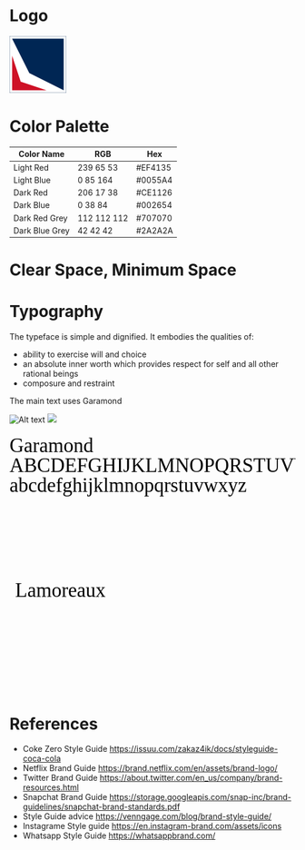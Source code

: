 # Logo

![Image of Lamoreaux Logo](https://github.com/briglx/family-brand/blob/master/assets/LamoreauxLogo100x100.png)

# Color Palette


Color Name | RGB | Hex
-----------|-----|--------
 Light Red | 239 65 53 | #EF4135 
 Light Blue | 0 85 164 | #0055A4 
 Dark Red | 206 17 38 | #CE1126 
 Dark Blue | 0 38 84 |#002654
 Dark Red Grey | 112 112 112 |#707070
 Dark Blue Grey | 42 42 42 | #2A2A2A


# Clear Space, Minimum Space

# Typography

The typeface is simple and dignified. It embodies the qualities of:

- ability to exercise will and choice
- an absolute inner worth which provides respect for self and all other rational beings
- composure and restraint

The main text uses Garamond

![Alt text](./controllers_brief.svg)
<img src="./LamoreauxName.svg">

<svg xmlns="http://www.w3.org/2000/svg" width="600" height="300" version="1.1">
  <text x="0" y="0" style="font-style:normal;font-variant:normal;font-weight:normal;font-stretch:normal;font-size:35;font-family:Garamond;">
<tspan x="0" dy="1em">Garamond</tspan>
<tspan x="0" dy="1em">ABCDEFGHIJKLMNOPQRSTUVWXYZ</tspan>
<tspan x="0" dy="1em">abcdefghijklmnopqrstuvwxyz</tspan>
</text>
</svg>


<svg xmlns="http://www.w3.org/2000/svg" width="200" height="200" version="1.1">
  <text x="10" y="35" style="font-style:normal;font-variant:normal;font-weight:normal;font-stretch:normal;font-size:35;font-family:Garamond;">Lamoreaux</text>
</svg>




# References
- Coke Zero Style Guide https://issuu.com/zakaz4ik/docs/styleguide-coca-cola
- Netflix Brand Guide https://brand.netflix.com/en/assets/brand-logo/
- Twitter Brand Guide https://about.twitter.com/en_us/company/brand-resources.html
- Snapchat Brand Guide https://storage.googleapis.com/snap-inc/brand-guidelines/snapchat-brand-standards.pdf
- Style Guide advice https://venngage.com/blog/brand-style-guide/
- Instagrame Style guide https://en.instagram-brand.com/assets/icons
- Whatsapp Style Guide https://whatsappbrand.com/